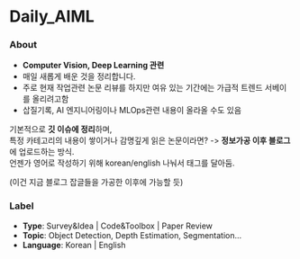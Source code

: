 # Daily_AIML

### About
- **Computer Vision, Deep Learning 관련**
- 매일 새롭게 배운 것을 정리합니다.
- 주로 현재 작업관련 논문 리뷰를 하지만 여유 있는 기간에는 가급적 트렌드 서베이를 올리려고함
- 삽질기록, AI 엔지니어링이나 MLOps관련 내용이 올라올 수도 있음


기본적으로 **깃 이슈에 정리**하며,  
특정 카테고리의 내용이 쌓이거나 감명깊게 읽은 논문이라면? -> **정보가공 이후 블로그**에 업로드하는 방식.  
언젠가 영어로 작성하기 위해 korean/english 나눠서 태그를 달아둠.


(이건 지금 블로그 잡글들을 가공한 이후에 가능할 듯)


### Label
- **Type**: Survey&Idea | Code&Toolbox | Paper Review
- **Topic**: Object Detection, Depth Estimation, Segmentation...
- **Language**: Korean | English

